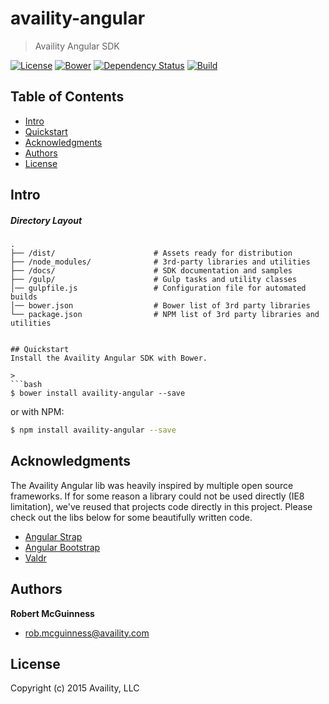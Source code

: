 # availity-angular

> Availity Angular SDK

[![License](https://img.shields.io/badge/license-MIT-blue.svg?style=flat-square&label=windows)](http://opensource.org/licenses/MIT)
[![Bower](https://img.shields.io/bower/v/availity-angular.svg)]()
[![Dependency Status](https://img.shields.io/david/dev/Availity/availity-angular.svg?style=flat-square)](https://david-dm.org/Availity/availity-angular)
[![Build](https://img.shields.io/travis/Availity/availity-angular.svg?style=flat-square&label=build)](https://travis-ci.org/Availity/availity-angular)

## Table of Contents
* [Intro](#intro)
* [Quickstart](#quickstart)
* [Acknowledgments](#acknowledgments)
* [Authors](#authors)
* [License](#license)


## Intro
##### Directory Layout

>
```
.
├── /dist/                      # Assets ready for distribution
├── /node_modules/              # 3rd-party libraries and utilities
├── /docs/                      # SDK documentation and samples 
├── /gulp/                      # Gulp tasks and utility classes
│── gulpfile.js                 # Configuration file for automated builds
│── bower.json                  # Bower list of 3rd party libraries
└── package.json                # NPM list of 3rd party libraries and utilities


## Quickstart
Install the Availity Angular SDK with Bower.

>
```bash
$ bower install availity-angular --save
```

or with NPM:

>
```bash
$ npm install availity-angular --save
```


## Acknowledgments
The Availity Angular lib was heavily inspired by multiple open source frameworks.  If for some reason a library could not be used directly (IE8 limitation), we've reused that projects code directly in this project.  Please check out the libs below for some beautifully written code.  

+ [Angular Strap](https://github.com/mgcrea/angular-strap)
+ [Angular Bootstrap](https://github.com/angular-ui/bootstrap)
+ [Valdr](https://github.com/netceteragroup/valdr)


## Authors

**Robert McGuinness**
+ [rob.mcguinness@availity.com](rob.mcguinness@availity.com)



## License
Copyright (c) 2015 Availity, LLC